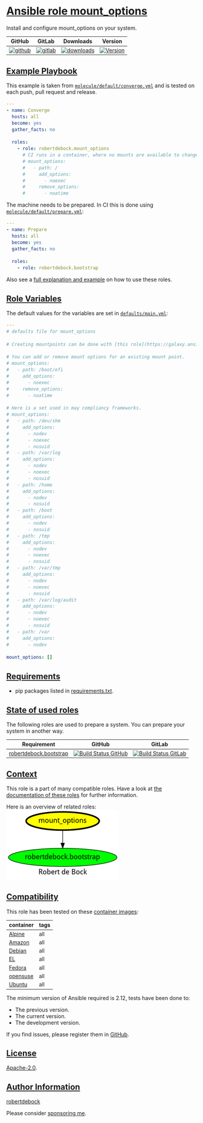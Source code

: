 # [Ansible role mount_options](#mount_options)

Install and configure mount_options on your system.

|GitHub|GitLab|Downloads|Version|
|------|------|---------|-------|
|[![github](https://github.com/robertdebock/ansible-role-mount_options/workflows/Ansible%20Molecule/badge.svg)](https://github.com/robertdebock/ansible-role-mount_options/actions)|[![gitlab](https://gitlab.com/robertdebock-iac/ansible-role-mount_options/badges/master/pipeline.svg)](https://gitlab.com/robertdebock-iac/ansible-role-mount_options)|[![downloads](https://img.shields.io/ansible/role/d/robertdebock/mount_options)](https://galaxy.ansible.com/robertdebock/mount_options)|[![Version](https://img.shields.io/github/release/robertdebock/ansible-role-mount_options.svg)](https://github.com/robertdebock/ansible-role-mount_options/releases/)|

## [Example Playbook](#example-playbook)

This example is taken from [`molecule/default/converge.yml`](https://github.com/robertdebock/ansible-role-mount_options/blob/master/molecule/default/converge.yml) and is tested on each push, pull request and release.

```yaml
---
- name: Converge
  hosts: all
  become: yes
  gather_facts: no

  roles:
    - role: robertdebock.mount_options
      # CI runs in a container, where no mounts are available to change, disable this test.
      # mount_options:
      #   - path: /
      #     add_options:
      #       - noexec
      #     remove_options:
      #       - noatime
```

The machine needs to be prepared. In CI this is done using [`molecule/default/prepare.yml`](https://github.com/robertdebock/ansible-role-mount_options/blob/master/molecule/default/prepare.yml):

```yaml
---
- name: Prepare
  hosts: all
  become: yes
  gather_facts: no

  roles:
    - role: robertdebock.bootstrap
```

Also see a [full explanation and example](https://robertdebock.nl/how-to-use-these-roles.html) on how to use these roles.

## [Role Variables](#role-variables)

The default values for the variables are set in [`defaults/main.yml`](https://github.com/robertdebock/ansible-role-mount_options/blob/master/defaults/main.yml):

```yaml
---
# defaults file for mount_options

# Creating mountpoints can be done with [this role](https://galaxy.ansible.com/robertdebock/mount).

# You can add or remove mount options for an existing mount point.
# mount_options:
#   - path: /boot/efi
#     add_options:
#       - noexec
#     remove_options:
#       - noatime

# Here is a set used in may compliancy frameworks.
# mount_options:
#   - path: /dev/shm
#     add_options:
#       - nodev
#       - noexec
#       - nosuid
#   - path: /var/log
#     add_options:
#       - nodev
#       - noexec
#       - nosuid
#   - path: /home
#     add_options:
#       - nodev
#       - nosuid
#   - path: /boot
#     add_options:
#       - nodev
#       - nosuid
#   - path: /tmp
#     add_options:
#       - nodev
#       - noexec
#       - nosuid
#   - path: /var/tmp
#     add_options:
#       - nodev
#       - noexec
#       - nosuid
#   - path: /var/log/audit
#     add_options:
#       - nodev
#       - noexec
#       - nosuid
#   - path: /var
#     add_options:
#       - nodev

mount_options: []
```

## [Requirements](#requirements)

- pip packages listed in [requirements.txt](https://github.com/robertdebock/ansible-role-mount_options/blob/master/requirements.txt).

## [State of used roles](#state-of-used-roles)

The following roles are used to prepare a system. You can prepare your system in another way.

| Requirement | GitHub | GitLab |
|-------------|--------|--------|
|[robertdebock.bootstrap](https://galaxy.ansible.com/robertdebock/bootstrap)|[![Build Status GitHub](https://github.com/robertdebock/ansible-role-bootstrap/workflows/Ansible%20Molecule/badge.svg)](https://github.com/robertdebock/ansible-role-bootstrap/actions)|[![Build Status GitLab](https://gitlab.com/robertdebock-iac/ansible-role-bootstrap/badges/master/pipeline.svg)](https://gitlab.com/robertdebock-iac/ansible-role-bootstrap)|

## [Context](#context)

This role is a part of many compatible roles. Have a look at [the documentation of these roles](https://robertdebock.nl/) for further information.

Here is an overview of related roles:
![dependencies](https://raw.githubusercontent.com/robertdebock/ansible-role-mount_options/png/requirements.png "Dependencies")

## [Compatibility](#compatibility)

This role has been tested on these [container images](https://hub.docker.com/u/robertdebock):

|container|tags|
|---------|----|
|[Alpine](https://hub.docker.com/r/robertdebock/alpine)|all|
|[Amazon](https://hub.docker.com/r/robertdebock/amazonlinux)|all|
|[Debian](https://hub.docker.com/r/robertdebock/debian)|all|
|[EL](https://hub.docker.com/r/robertdebock/enterpriselinux)|all|
|[Fedora](https://hub.docker.com/r/robertdebock/fedora)|all|
|[opensuse](https://hub.docker.com/r/robertdebock/opensuse)|all|
|[Ubuntu](https://hub.docker.com/r/robertdebock/ubuntu)|all|

The minimum version of Ansible required is 2.12, tests have been done to:

- The previous version.
- The current version.
- The development version.

If you find issues, please register them in [GitHub](https://github.com/robertdebock/ansible-role-mount_options/issues).

## [License](#license)

[Apache-2.0](https://github.com/robertdebock/ansible-role-mount_options/blob/master/LICENSE).

## [Author Information](#author-information)

[robertdebock](https://robertdebock.nl/)

Please consider [sponsoring me](https://github.com/sponsors/robertdebock).
